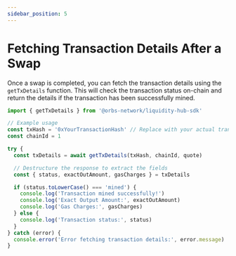 ```yaml
---
sidebar_position: 5
---
```


# Fetching Transaction Details After a Swap

Once a swap is completed, you can fetch the transaction details using the `getTxDetails` function. This will check the transaction status on-chain and return the details if the transaction has been successfully mined.

```typescript
import { getTxDetails } from '@orbs-network/liquidity-hub-sdk'

// Example usage
const txHash = '0xYourTransactionHash' // Replace with your actual transaction hash
const chainId = 1

try {
  const txDetails = await getTxDetails(txHash, chainId, quote)

  // Destructure the response to extract the fields
  const { status, exactOutAmount, gasCharges } = txDetails

  if (status.toLowerCase() === 'mined') {
    console.log('Transaction mined successfully!')
    console.log('Exact Output Amount:', exactOutAmount)
    console.log('Gas Charges:', gasCharges)
  } else {
    console.log('Transaction status:', status)
  }
} catch (error) {
  console.error('Error fetching transaction details:', error.message)
}
```
